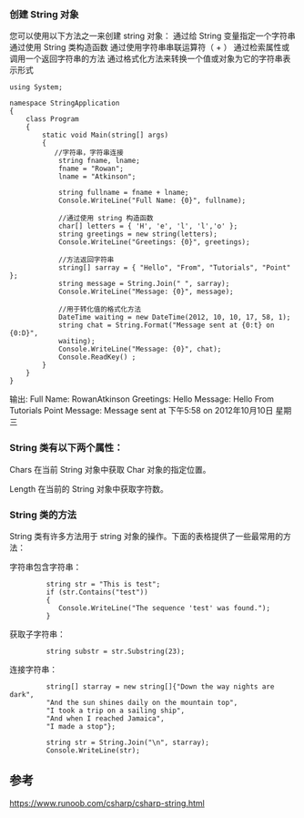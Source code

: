 ### 创建 String 对象
您可以使用以下方法之一来创建 string 对象：
通过给 String 变量指定一个字符串
通过使用 String 类构造函数
通过使用字符串串联运算符（ + ）
通过检索属性或调用一个返回字符串的方法
通过格式化方法来转换一个值或对象为它的字符串表示形式

```
using System;

namespace StringApplication
{
    class Program
    {
        static void Main(string[] args)
        {
           //字符串，字符串连接
            string fname, lname;
            fname = "Rowan";
            lname = "Atkinson";

            string fullname = fname + lname;
            Console.WriteLine("Full Name: {0}", fullname);

            //通过使用 string 构造函数
            char[] letters = { 'H', 'e', 'l', 'l','o' };
            string greetings = new string(letters);
            Console.WriteLine("Greetings: {0}", greetings);

            //方法返回字符串
            string[] sarray = { "Hello", "From", "Tutorials", "Point" };
            string message = String.Join(" ", sarray);
            Console.WriteLine("Message: {0}", message);

            //用于转化值的格式化方法
            DateTime waiting = new DateTime(2012, 10, 10, 17, 58, 1);
            string chat = String.Format("Message sent at {0:t} on {0:D}", 
            waiting);
            Console.WriteLine("Message: {0}", chat);
            Console.ReadKey() ;
        }
    }
}
```

输出: 
Full Name: RowanAtkinson
Greetings: Hello
Message: Hello From Tutorials Point
Message: Message sent at 下午5:58 on 2012年10月10日 星期三

### String 类有以下两个属性：
Chars
在当前 String 对象中获取 Char 对象的指定位置。

Length
在当前的 String 对象中获取字符数。

### String 类的方法
String 类有许多方法用于 string 对象的操作。下面的表格提供了一些最常用的方法：

字符串包含字符串：
```
         string str = "This is test";
         if (str.Contains("test"))
         {
            Console.WriteLine("The sequence 'test' was found.");
         }
```

获取子字符串：
```
         string substr = str.Substring(23); 
```

连接字符串：
```
         string[] starray = new string[]{"Down the way nights are dark",
         "And the sun shines daily on the mountain top",
         "I took a trip on a sailing ship",
         "And when I reached Jamaica",
         "I made a stop"};

         string str = String.Join("\n", starray);
         Console.WriteLine(str);
```

## 参考
https://www.runoob.com/csharp/csharp-string.html

